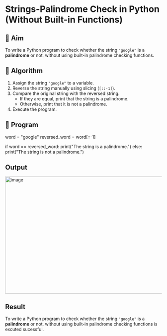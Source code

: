 # Strings-Palindrome Check in Python (Without Built-in Functions)

## 🎯 Aim
To write a Python program to check whether the string `"google"` is a **palindrome** or not, without using built-in palindrome checking functions.

## 🧠 Algorithm
1. Assign the string `"google"` to a variable.
2. Reverse the string manually using slicing (`[::-1]`).
3. Compare the original string with the reversed string.
   - If they are equal, print that the string is a palindrome.
   - Otherwise, print that it is not a palindrome.
4. Execute the program.

## 🧾 Program

word = "google"
reversed_word = word[::-1]

if word == reversed_word:
    print("The string is a palindrome.")
else:
    print("The string is not a palindrome.")


## Output
<img width="1275" height="377" alt="image" src="https://github.com/user-attachments/assets/60991c45-4db7-478a-94aa-153993f2c151" />


## Result
To write a Python program to check whether the string `"google"` is a **palindrome** or not, without using built-in palindrome checking functions is excuted sucessful.
